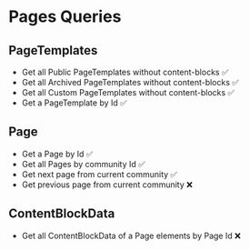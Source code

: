 # Pages Queries

## PageTemplates
- Get all Public PageTemplates without content-blocks ✅
- Get all Archived PageTemplates without content-blocks ✅
- Get all Custom PageTemplates without content-blocks ✅
- Get a PageTemplate by Id ✅

## Page
- Get a Page by Id ✅
- Get all Pages by community Id ✅
- Get next page from current community ✅
- Get previous page from current community ❌

## ContentBlockData
- Get all ContentBlockData of a Page elements by Page Id ❌